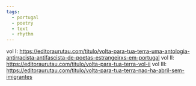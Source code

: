 ```yaml
---
tags:
  - portugal
  - poetry
  - text
  - rhythm
---
```


vol I: https://editoraurutau.com/titulo/volta-para-tua-terra-uma-antologia-antirracista-antifascista-de-poetas-estrangeirxs-em-portugal
vol II: https://editoraurutau.com/titulo/volta-para-tua-terra-vol-ii
vol III: https://editoraurutau.com/titulo/volta-para-tua-terra-nao-ha-abril-sem-imigrantes
```
